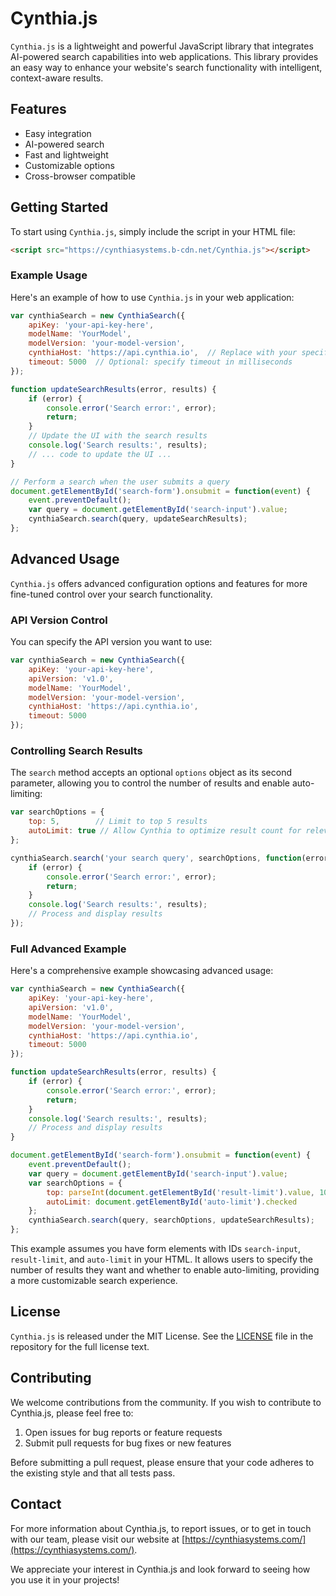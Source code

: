 # Cynthia.js

`Cynthia.js` is a lightweight and powerful JavaScript library that integrates AI-powered search 
capabilities into web applications. This library provides an easy way to enhance your website's 
search functionality with intelligent, context-aware results.

## Features

- Easy integration
- AI-powered search
- Fast and lightweight
- Customizable options
- Cross-browser compatible

## Getting Started

To start using `Cynthia.js`, simply include the script in your HTML file:

```html
<script src="https://cynthiasystems.b-cdn.net/Cynthia.js"></script>
```

### Example Usage

Here's an example of how to use `Cynthia.js` in your web application:

```javascript
var cynthiaSearch = new CynthiaSearch({
    apiKey: 'your-api-key-here',
    modelName: 'YourModel',
    modelVersion: 'your-model-version',
    cynthiaHost: 'https://api.cynthia.io',  // Replace with your specific Cynthia host
    timeout: 5000  // Optional: specify timeout in milliseconds
});

function updateSearchResults(error, results) {
    if (error) {
        console.error('Search error:', error);
        return;
    }
    // Update the UI with the search results
    console.log('Search results:', results);
    // ... code to update the UI ...
}

// Perform a search when the user submits a query
document.getElementById('search-form').onsubmit = function(event) {
    event.preventDefault();
    var query = document.getElementById('search-input').value;
    cynthiaSearch.search(query, updateSearchResults);
};
```

## Advanced Usage

`Cynthia.js` offers advanced configuration options and features for more fine-tuned 
control over your search functionality.

### API Version Control

You can specify the API version you want to use:

```javascript
var cynthiaSearch = new CynthiaSearch({
    apiKey: 'your-api-key-here',
    apiVersion: 'v1.0',
    modelName: 'YourModel',
    modelVersion: 'your-model-version',
    cynthiaHost: 'https://api.cynthia.io',
    timeout: 5000
});
```
### Controlling Search Results

The `search` method accepts an optional `options` object as its second parameter, allowing 
you to control the number of results and enable auto-limiting:

```javascript
var searchOptions = {
    top: 5,        // Limit to top 5 results
    autoLimit: true // Allow Cynthia to optimize result count for relevance
};

cynthiaSearch.search('your search query', searchOptions, function(error, results) {
    if (error) {
        console.error('Search error:', error);
        return;
    }
    console.log('Search results:', results);
    // Process and display results
});
```

### Full Advanced Example

Here's a comprehensive example showcasing advanced usage:

```javascript
var cynthiaSearch = new CynthiaSearch({
    apiKey: 'your-api-key-here',
    apiVersion: 'v1.0',
    modelName: 'YourModel',
    modelVersion: 'your-model-version',
    cynthiaHost: 'https://api.cynthia.io',
    timeout: 5000
});

function updateSearchResults(error, results) {
    if (error) {
        console.error('Search error:', error);
        return;
    }
    console.log('Search results:', results);
    // Process and display results
}

document.getElementById('search-form').onsubmit = function(event) {
    event.preventDefault();
    var query = document.getElementById('search-input').value;
    var searchOptions = {
        top: parseInt(document.getElementById('result-limit').value, 10),
        autoLimit: document.getElementById('auto-limit').checked
    };
    cynthiaSearch.search(query, searchOptions, updateSearchResults);
};
```
This example assumes you have form elements with IDs `search-input`, `result-limit`, 
and `auto-limit` in your HTML. It allows users to specify the number of 
results they want and whether to enable auto-limiting, providing a more customizable 
search experience.

## License

`Cynthia.js` is released under the MIT License. See the [LICENSE](LICENSE) file in the repository for the full license text.

## Contributing

We welcome contributions from the community. If you wish to contribute to Cynthia.js, please feel free to:

1. Open issues for bug reports or feature requests
2. Submit pull requests for bug fixes or new features

Before submitting a pull request, please ensure that your code adheres to the existing style and that all tests pass.

## Contact

For more information about Cynthia.js, to report issues, or to get in touch with our team, 
please visit our website at [https://cynthiasystems.com/](https://cynthiasystems.com/).

We appreciate your interest in Cynthia.js and look forward to seeing how you use it in your projects!

